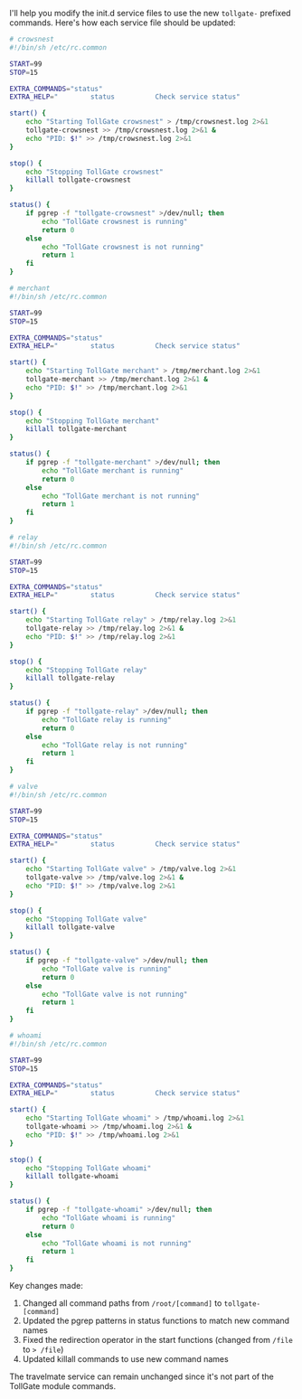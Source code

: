 I'll help you modify the init.d service files to use the new `tollgate-` prefixed commands. Here's how each service file should be updated:

```bash
# crowsnest
#!/bin/sh /etc/rc.common

START=99
STOP=15

EXTRA_COMMANDS="status"
EXTRA_HELP="        status          Check service status"

start() {
    echo "Starting TollGate crowsnest" > /tmp/crowsnest.log 2>&1
    tollgate-crowsnest >> /tmp/crowsnest.log 2>&1 &
    echo "PID: $!" >> /tmp/crowsnest.log 2>&1
}

stop() {
    echo "Stopping TollGate crowsnest"
    killall tollgate-crowsnest
}

status() {
    if pgrep -f "tollgate-crowsnest" >/dev/null; then
        echo "TollGate crowsnest is running"
        return 0
    else
        echo "TollGate crowsnest is not running"
        return 1
    fi
}
```

```bash
# merchant
#!/bin/sh /etc/rc.common

START=99
STOP=15

EXTRA_COMMANDS="status"
EXTRA_HELP="        status          Check service status"

start() {
    echo "Starting TollGate merchant" > /tmp/merchant.log 2>&1
    tollgate-merchant >> /tmp/merchant.log 2>&1 &
    echo "PID: $!" >> /tmp/merchant.log 2>&1
}

stop() {
    echo "Stopping TollGate merchant"
    killall tollgate-merchant
}

status() {
    if pgrep -f "tollgate-merchant" >/dev/null; then
        echo "TollGate merchant is running"
        return 0
    else
        echo "TollGate merchant is not running"
        return 1
    fi
}
```

```bash
# relay
#!/bin/sh /etc/rc.common

START=99
STOP=15

EXTRA_COMMANDS="status"
EXTRA_HELP="        status          Check service status"

start() {
    echo "Starting TollGate relay" > /tmp/relay.log 2>&1
    tollgate-relay >> /tmp/relay.log 2>&1 &
    echo "PID: $!" >> /tmp/relay.log 2>&1
}

stop() {
    echo "Stopping TollGate relay"
    killall tollgate-relay
}

status() {
    if pgrep -f "tollgate-relay" >/dev/null; then
        echo "TollGate relay is running"
        return 0
    else
        echo "TollGate relay is not running"
        return 1
    fi
}
```

```bash
# valve
#!/bin/sh /etc/rc.common

START=99
STOP=15

EXTRA_COMMANDS="status"
EXTRA_HELP="        status          Check service status"

start() {
    echo "Starting TollGate valve" > /tmp/valve.log 2>&1
    tollgate-valve >> /tmp/valve.log 2>&1 &
    echo "PID: $!" >> /tmp/valve.log 2>&1
}

stop() {
    echo "Stopping TollGate valve"
    killall tollgate-valve
}

status() {
    if pgrep -f "tollgate-valve" >/dev/null; then
        echo "TollGate valve is running"
        return 0
    else
        echo "TollGate valve is not running"
        return 1
    fi
}
```

```bash
# whoami
#!/bin/sh /etc/rc.common

START=99
STOP=15

EXTRA_COMMANDS="status"
EXTRA_HELP="        status          Check service status"

start() {
    echo "Starting TollGate whoami" > /tmp/whoami.log 2>&1
    tollgate-whoami >> /tmp/whoami.log 2>&1 &
    echo "PID: $!" >> /tmp/whoami.log 2>&1
}

stop() {
    echo "Stopping TollGate whoami"
    killall tollgate-whoami
}

status() {
    if pgrep -f "tollgate-whoami" >/dev/null; then
        echo "TollGate whoami is running"
        return 0
    else
        echo "TollGate whoami is not running"
        return 1
    fi
}
```

Key changes made:
1. Changed all command paths from `/root/[command]` to `tollgate-[command]`
2. Updated the pgrep patterns in status functions to match new command names
3. Fixed the redirection operator in the start functions (changed from `/file` to `> /file`)
4. Updated killall commands to use new command names

The travelmate service can remain unchanged since it's not part of the TollGate module commands.